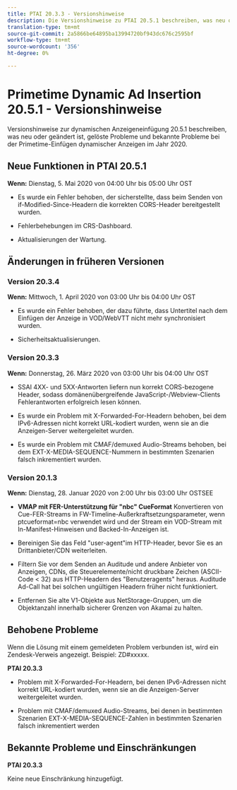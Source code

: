 ```yaml
---
title: PTAI 20.3.3 - Versionshinweise
description: Die Versionshinweise zu PTAI 20.5.1 beschreiben, was neu oder geändert ist, die gelösten und bekannten Probleme bei der Primetime Dynamic Ad Insertion im Jahr 2020.
translation-type: tm+mt
source-git-commit: 2a5866be64895ba13994720bf943dc676c2595bf
workflow-type: tm+mt
source-wordcount: '356'
ht-degree: 0%

---
```



# Primetime Dynamic Ad Insertion 20.5.1 - Versionshinweise

Versionshinweise zur dynamischen Anzeigeneinfügung 20.5.1 beschreiben, was neu oder geändert ist, gelöste Probleme und bekannte Probleme bei der Primetime-Einfügen dynamischer Anzeigen im Jahr 2020.

## Neue Funktionen in PTAI 20.5.1

**Wenn:** Dienstag, 5. Mai 2020 von 04:00 Uhr bis 05:00 Uhr OST

* Es wurde ein Fehler behoben, der sicherstellte, dass beim Senden von if-Modified-Since-Headern die korrekten CORS-Header bereitgestellt wurden.

* Fehlerbehebungen im CRS-Dashboard.

* Aktualisierungen der Wartung.

## Änderungen in früheren Versionen

### Version 20.3.4

**Wenn:** Mittwoch, 1. April 2020 von 03:00 Uhr bis 04:00 Uhr OST

* Es wurde ein Fehler behoben, der dazu führte, dass Untertitel nach dem Einfügen der Anzeige in VOD/WebVTT nicht mehr synchronisiert wurden.

* Sicherheitsaktualisierungen.

### Version 20.3.3

**Wenn:** Donnerstag, 26. März 2020 von 03:00 Uhr bis 04:00 Uhr OST

* SSAI 4XX- und 5XX-Antworten liefern nun korrekt CORS-bezogene Header, sodass domänenübergreifende JavaScript-/Webview-Clients Fehlerantworten erfolgreich lesen können.

* Es wurde ein Problem mit X-Forwarded-For-Headern behoben, bei dem IPv6-Adressen nicht korrekt URL-kodiert wurden, wenn sie an die Anzeigen-Server weitergeleitet wurden.

* Es wurde ein Problem mit CMAF/demuxed Audio-Streams behoben, bei dem EXT-X-MEDIA-SEQUENCE-Nummern in bestimmten Szenarien falsch inkrementiert wurden.

### Version 20.1.3

**Wenn:** Dienstag, 28. Januar 2020 von 2:00 Uhr bis 03:00 Uhr OSTSEE

* **VMAP mit FER-Unterstützung für &quot;nbc&quot; CueFormat** Konvertieren von Cue-FER-Streams in FW-Timeline-Außerkraftsetzungsparameter, wenn ptcueformat=nbc verwendet wird und der Stream ein VOD-Stream mit In-Manifest-Hinweisen und Backed-In-Anzeigen ist.

* Bereinigen Sie das Feld &quot;user-agent&quot;im HTTP-Header, bevor Sie es an Drittanbieter/CDN weiterleiten.

* Filtern Sie vor dem Senden an Auditude und andere Anbieter von Anzeigen, CDNs, die Steuerelemente/nicht druckbare Zeichen (ASCII-Code &lt; 32) aus HTTP-Headern des &quot;Benutzeragents&quot; heraus. Auditude Ad-Call hat bei solchen ungültigen Headern früher nicht funktioniert.

* Entfernen Sie alte V1-Objekte aus NetStorage-Gruppen, um die Objektanzahl innerhalb sicherer Grenzen von Akamai zu halten.

## Behobene Probleme

Wenn die Lösung mit einem gemeldeten Problem verbunden ist, wird ein Zendesk-Verweis angezeigt. Beispiel: ZD#xxxxx.

**PTAI 20.3.3**

* Problem mit X-Forwarded-For-Headern, bei denen IPv6-Adressen nicht korrekt URL-kodiert wurden, wenn sie an die Anzeigen-Server weitergeleitet wurden.

* Problem mit CMAF/demuxed Audio-Streams, bei denen in bestimmten Szenarien EXT-X-MEDIA-SEQUENCE-Zahlen in bestimmten Szenarien falsch inkrementiert werden

## Bekannte Probleme und Einschränkungen

**PTAI 20.3.3**

Keine neue Einschränkung hinzugefügt.
